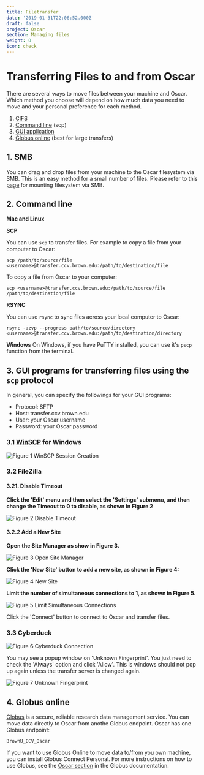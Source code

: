 ```yaml
---
title: Filetransfer
date: '2019-01-31T22:06:52.000Z'
draft: false
project: Oscar
section: Managing files
weight: 0
icon: check
---
```


# Transferring Files to and from Oscar

There are several ways to move files between your machine and Oscar. Which method you choose will depend on how much data you need to move and your personal preference for each method.

1. [CIFS](../connecting-to-oscar/cifs.md)
2. [Command line](filetransfer.md#2-command-line) \(scp\)
3. [GUI application](filetransfer.md#3-gui-programs-for-transferring-files-using-the-scp-or-sftp-protocol)
4. [Globus online](filetransfer.md#4-globus-online) \(best for large transfers\)

## 1. SMB

You can drag and drop files from your machine to the Oscar filesystem via SMB. This is an easy method for a small number of files. Please refer to this [page](https://docs.ccv.brown.edu/oscar/connecting-to-oscar/cifs) for mounting filesystem via SMB. 

## 2. Command line

**Mac and Linux**

**SCP**

You can use `scp` to transfer files. For example to copy a file from your computer to Oscar:

```text
scp /path/to/source/file <username>@transfer.ccv.brown.edu:/path/to/destination/file
```

To copy a file from Oscar to your computer:

```text
scp <username>@transfer.ccv.brown.edu:/path/to/source/file /path/to/destination/file
```

**RSYNC**

You can use `rsync` to sync files across your local computer to Oscar:

```text
rsync -azvp --progress path/to/source/directory <username>@transfer.ccv.brown.edu:/path/to/destination/directory
```

**Windows** On Windows, if you have PuTTY installed, you can use it's `pscp` function from the terminal.

## 3. GUI programs for transferring files using the `scp`  protocol

In general, you can specify the followings for your GUI programs:

* Protocol: SFTP
* Host: transfer.ccv.brown.edu
* User: your Oscar username
* Password: your Oscar password

### 3.1 [WinSCP](https://winscp.net/eng/index.php) for Windows

![Figure 1 WinSCP Session Creation](../.gitbook/assets/image%20%2811%29.png)

### 3.2 FileZilla

#### 3.21. Disable Timeout

**Click the 'Edit' menu and then select the 'Settings' submenu, and then change the Timeout to 0 to disable, as shown in Figure 2**



![Figure 2 Disable Timeout](../.gitbook/assets/filezilla-settings.png)

#### 3.2.2 Add a New Site

**Open the Site Manager as show in Figure 3.**

![Figure 3 Open Site Manager](../.gitbook/assets/filezilla-site-manager.png)

**Click the 'New Site' button to add a new site, as shown in Figure 4:**

![Figure 4 New Site](../.gitbook/assets/filezilla-new-site.png)

**Limit the number of simultaneous connections to 1, as shown in Figure 5.**

![Figure 5 Limit Simultaneous Connections](../.gitbook/assets/filezilla-concurrent-connection.png)

Click the 'Connect' button to connect to Oscar and transfer files.

### 3.3 Cyberduck

![Figure 6 Cyberduck Connection](../.gitbook/assets/cyberduck-connection.png)

You may see a popup window on 'Unknown Fingerprint'.  You just need to check the 'Always' option and click 'Allow'. This is windows should not pop up again unless the transfer server is changed again.

![Figure 7 Unknown Fingerprint](../.gitbook/assets/cyberduck-unknown-fingerprint.png)

## 4. Globus online

[Globus](https://www.globus.org) is a secure, reliable research data management service. You can move data directly to Oscar from anothe Globus endpoint. Oscar has one Globus endpoint:

```text
BrownU_CCV_Oscar
```

If you want to use Globus Online to move data to/from you own machine, you can install Globus Connect Personal. For more instructions on how to use Globus, see the [Oscar section](https://docs.ccv.brown.edu/globus/creating-endpoints/using-globus-with-oscar) in the Globus documentation.


